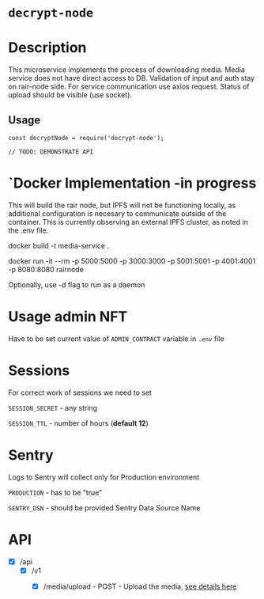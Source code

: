 # `decrypt-node`

# Description

This microservice implements the process of downloading media. 
Media service does not have direct access to DB.
Validation of input and auth stay on rair-node side.
For service communication use axios request.
Status of upload should be visible (use socket).

## Usage

```
const decryptNode = require('decrypt-node');

// TODO: DEMONSTRATE API
```

# `Docker Implementation -in progress

This will build the rair node, but IPFS will not be functioning locally, as additional configuration is necesary to communicate outside of the container.  This is currently observing an external IPFS cluster, as noted in the .env file.

docker build -t media-service .

docker run -it --rm -p 5000:5000 -p 3000:3000 -p 5001:5001 -p 4001:4001 -p 8080:8080 rairnode

Optionally, use -d flag to run as a daemon


# Usage admin NFT

Have to be set current value of `ADMIN_CONTRACT` variable in `.env` file 


# Sessions

For correct work of sessions we need to set

`SESSION_SECRET` - any string

`SESSION_TTL` - number of hours (**default 12**)


# Sentry

Logs to Sentry will collect only for Production environment

`PRODUCTION` - has to be "true"

`SENTRY_DSN` - should be provided Sentry Data Source Name

# API

* [x] /api
    * [x] /v1
      * [x] /media/upload - POST - Upload the media, [see details here](readme/upload_media.md)
    

